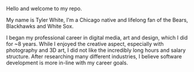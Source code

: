 Hello and welcome to my repo.

My name is Tyler White, I'm a Chicago native and lifelong fan of the Bears, Blackhawks and White Sox. 

I began my professional career in digital media, art and design, which I did for ~8 years. While I enjoyed the creative aspect, especially with photography and 3D art, I did not like the incredibly long hours and salary structure. After researching many different industries, I believe software development is more in-line with my career goals.